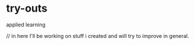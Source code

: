 # try-outs
applied learning


// in here I'll be working on stuff i created and will try to improve in general.
